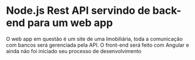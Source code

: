 # Node.js Rest API servindo de back-end para um web app
O web app em questão é um site de uma Imobiliária, toda a comunicação com bancos será gerenciada pela API.
O front-end será feito com Angular e ainda não foi iniciado seu processo de desenvolvimento
